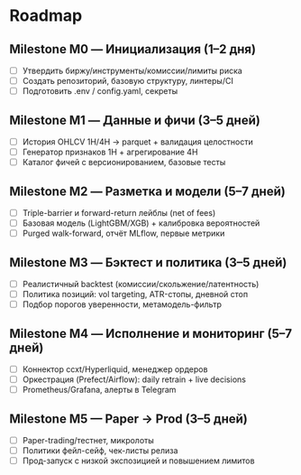 # Roadmap

## Milestone M0 — Инициализация (1–2 дня)
- [ ] Утвердить биржу/инструменты/комиссии/лимиты риска
- [ ] Создать репозиторий, базовую структуру, линтеры/CI
- [ ] Подготовить .env / config.yaml, секреты

## Milestone M1 — Данные и фичи (3–5 дней)
- [ ] История OHLCV 1H/4H → parquet + валидация целостности
- [ ] Генератор признаков 1H + агрегирование 4H
- [ ] Каталог фичей с версионированием, базовые тесты

## Milestone M2 — Разметка и модели (5–7 дней)
- [ ] Triple-barrier и forward-return лейблы (net of fees)
- [ ] Базовая модель (LightGBM/XGB) + калибровка вероятностей
- [ ] Purged walk-forward, отчёт MLflow, первые метрики

## Milestone M3 — Бэктест и политика (3–5 дней)
- [ ] Реалистичный backtest (комиссии/скольжение/латентность)
- [ ] Политика позиций: vol targeting, ATR-стопы, дневной стоп
- [ ] Подбор порогов уверенности, метамодель-фильтр

## Milestone M4 — Исполнение и мониторинг (5–7 дней)
- [ ] Коннектор ccxt/Hyperliquid, менеджер ордеров
- [ ] Оркестрация (Prefect/Airflow): daily retrain + live decisions
- [ ] Prometheus/Grafana, алерты в Telegram

## Milestone M5 — Paper → Prod (3–5 дней)
- [ ] Paper-trading/тестнет, микролоты
- [ ] Политики фейл-сейф, чек-листы релиза
- [ ] Прод-запуск с низкой экспозицией и повышением лимитов
